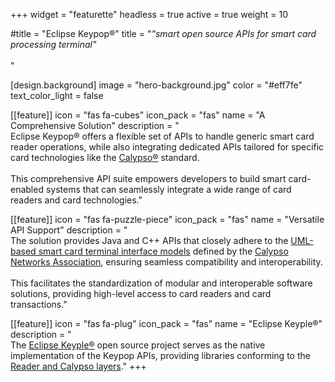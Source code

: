 +++
widget = "featurette" 
headless = true 
active = true 
weight = 10 

#title = "Eclipse Keypop®" 
title = "_\"smart open source APIs for smart card processing terminal\"_<br><br>" 

[design.background]
  image = "hero-background.jpg"
  color = "#eff7fe" 
  text_color_light = false 

[[feature]]
  icon = "fas fa-cubes"
  icon_pack = "fas"
  name = "A Comprehensive Solution"
  description = "<br>Eclipse Keypop® offers a flexible set of APIs to handle generic smart card reader operations, while also integrating dedicated APIs tailored for specific card technologies like the [Calypso®](https://calypsonet.org/calypso-for-cards/) standard.<br><br>This comprehensive API suite empowers developers to build smart card-enabled systems that can seamlessly integrate a wide range of card readers and card technologies."

[[feature]]
  icon = "fas fa-puzzle-piece"
  icon_pack = "fas"
  name = "Versatile API Support"
  description = "<br>The solution provides Java and C++ APIs that closely adhere to the [UML-based smart card terminal interface models](https://terminal-api.calypsonet.org/) defined by the [Calypso Networks Association](https://calypsonet.org/), ensuring seamless compatibility and interoperability.<br><br>This facilitates the standardization of modular and interoperable software solutions, providing high-level access to card readers and card transactions."  
  
[[feature]]
  icon = "fas fa-plug"
  icon_pack = "fas"
  name = "Eclipse Keyple®"
  description = "<br>The [Eclipse Keyple®](https://keyple.org/) open source project serves as the native implementation of the Keypop APIs, providing libraries conforming to the [Reader and Calypso layers](https://calypsonet.org/calypso-certification/)."
+++
